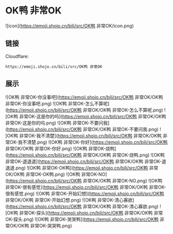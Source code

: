 # OK鸭 非常OK
![icon](https://emoji.shojo.cn/bili/src/OK鸭 非常OK/icon.png)
## 链接
Cloudflare:
```
https://emoji.shojo.cn/bili/src/OK鸭 非常OK
```
## 展示
![OK鸭 非常OK-你没事吧](https://emoji.shojo.cn/bili/src/OK鸭 非常OK/OK鸭 非常OK-你没事吧.png)
![OK鸭 非常OK-怎么不算呢](https://emoji.shojo.cn/bili/src/OK鸭 非常OK/OK鸭 非常OK-怎么不算呢.png)
![OK鸭 非常OK-这是你的吗](https://emoji.shojo.cn/bili/src/OK鸭 非常OK/OK鸭 非常OK-这是你的吗.png)
![OK鸭 非常OK-不要问我](https://emoji.shojo.cn/bili/src/OK鸭 非常OK/OK鸭 非常OK-不要问我.png)
![OK鸭 非常OK-我不清楚](https://emoji.shojo.cn/bili/src/OK鸭 非常OK/OK鸭 非常OK-我不清楚.png)
![OK鸭 非常OK-你好](https://emoji.shojo.cn/bili/src/OK鸭 非常OK/OK鸭 非常OK-你好.png)
![OK鸭 非常OK-烧鸭](https://emoji.shojo.cn/bili/src/OK鸭 非常OK/OK鸭 非常OK-烧鸭.png)
![OK鸭 非常OK-退退退](https://emoji.shojo.cn/bili/src/OK鸭 非常OK/OK鸭 非常OK-退退退.png)
![OK鸭 非常OK-OK鸭](https://emoji.shojo.cn/bili/src/OK鸭 非常OK/OK鸭 非常OK-OK鸭.png)
![OK鸭 非常OK-NO](https://emoji.shojo.cn/bili/src/OK鸭 非常OK/OK鸭 非常OK-NO.png)
![OK鸭 非常OK-很有感觉](https://emoji.shojo.cn/bili/src/OK鸭 非常OK/OK鸭 非常OK-很有感觉.png)
![OK鸭 非常OK-开始幻想](https://emoji.shojo.cn/bili/src/OK鸭 非常OK/OK鸭 非常OK-开始幻想.png)
![OK鸭 非常OK-清心寡欲](https://emoji.shojo.cn/bili/src/OK鸭 非常OK/OK鸭 非常OK-清心寡欲.png)
![OK鸭 非常OK-探头](https://emoji.shojo.cn/bili/src/OK鸭 非常OK/OK鸭 非常OK-探头.png)
![OK鸭 非常OK-哭哭鸭](https://emoji.shojo.cn/bili/src/OK鸭 非常OK/OK鸭 非常OK-哭哭鸭.png)
